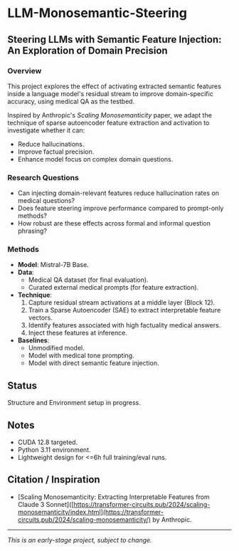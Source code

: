 # LLM-Monosemantic-Steering
## Steering LLMs with Semantic Feature Injection: An Exploration of Domain Precision

### Overview
This project explores the effect of activating extracted semantic features inside a language model's residual stream to improve domain-specific accuracy, using medical QA as the testbed.

Inspired by Anthropic's *Scaling Monosemanticity* paper, we adapt the technique of sparse autoencoder feature extraction and activation to investigate whether it can:

- Reduce hallucinations.
- Improve factual precision.
- Enhance model focus on complex domain questions.

### Research Questions
- Can injecting domain-relevant features reduce hallucination rates on medical questions?
- Does feature steering improve performance compared to prompt-only methods?
- How robust are these effects across formal and informal question phrasing?

### Methods

- **Model**: Mistral-7B Base.
- **Data**: 
  - Medical QA dataset (for final evaluation).
  - Curated external medical prompts (for feature extraction).
- **Technique**:
  1. Capture residual stream activations at a middle layer (Block 12).
  2. Train a Sparse Autoencoder (SAE) to extract interpretable feature vectors.
  3. Identify features associated with high factuality medical answers.
  4. Inject these features at inference.
- **Baselines**:
  - Unmodified model.
  - Model with medical tone prompting.
  - Model with direct semantic feature injection.

## Status
Structure and Environment setup in progress.

## Notes
- CUDA 12.8 targeted.
- Python 3.11 environment.
- Lightweight design for <=6h full training/eval runs.

## Citation / Inspiration
- [Scaling Monosemanticity: Extracting Interpretable Features from Claude 3 Sonnet]([https://transformer-circuits.pub/2024/scaling-monosemanticity/index.html](https://transformer-circuits.pub/2024/scaling-monosemanticity/) by Anthropic.

---

*This is an early-stage project, subject to change.*
